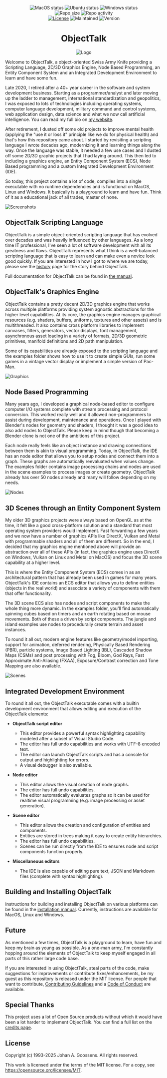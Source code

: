 <div align="center">

![MacOS status](https://img.shields.io/github/actions/workflow/status/goossens/ObjectTalk/macos.yml?branch=master&label=MacOS&style=for-the-badge)
![Ubuntu status](https://img.shields.io/github/actions/workflow/status/goossens/ObjectTalk/ubuntu.yml?branch=master&label=Ubuntu&style=for-the-badge)
![Windows status](https://img.shields.io/github/actions/workflow/status/goossens/ObjectTalk/windows.yml?branch=master&label=Windows&style=for-the-badge)
<br/>
![Repo size](https://img.shields.io/github/repo-size/goossens/ObjectTalk?style=for-the-badge)
![Repo activity](https://img.shields.io/github/commit-activity/m/goossens/ObjectTalk?label=Commits&style=for-the-badge)
<br/>
[![License](https://img.shields.io/badge/License-MIT-yellow.svg?style=for-the-badge)](https://opensource.org/licenses/MIT)
![Maintained](https://img.shields.io/maintenance/yes/2025?style=for-the-badge)
![Version](https://img.shields.io/badge/version-0.4-blue?style=for-the-badge)

# ObjectTalk

![Logo](docs/img/logo-small.png)

</div>

Welcome to ObjectTalk, a object-oriented Swiss Army Knife providing a
Scripting Language, 2D/3D Graphics Engine, Node Based Programming,
an Entity Component System and an Integrated Development Environment
to learn and have some fun.

Late 2020, I retired after a 40+ year career in the software and
system development business. Starting as a programmer/analyst and later
moving up the ladder to management, international standardization
and geopolitics, I was exposed to lots of technologies including operating
systems, computer language development, military command and control
systems, web application design, data science and what we now call
artificial intelligence. You can read my full bio on
[my website](https://goossens.github.io).

After retirement, I dusted off some old projects to improve mental
health (applying the "use it or loss it" principle like we do for physical
health) and that's how this repository came about. I started by revisiting
a scripting language I wrote decades ago, modernizing it and learning
things along the way. Once the language was stable, it needed a few
use cases and I dusted off some 2D/3D graphic projects that I had laying
around. This then led to including a graphics engine, an Entity Component
System (ECS), Node Based programming and a custom Integrated Development
Environment (IDE).

So today, this project contains a lot of code, compiles into a single
executable with no runtime dependencies and is functional on MacOS, Linux
and Windows. It basically is a playground to learn and have fun.
Think of it as a educational jack of all trades, master of none.

![Screenshots](docs/img/screenshots.png)

## ObjectTalk Scripting Language

ObjectTalk is a simple object-oriented scripting language that has
evolved over decades and was heavily influenced by other languages.
As a long time IT professional, I've seen a lot of software development
with all its greatness and flaws. ObjectTalk represents what I think
is a well-balanced scripting language that is easy to learn and can make
even a novice look good quickly. If you are interested in how I got
to where we are today, please see the
[history](https://goossens.github.io/ObjectTalk/tour.html#history)
page for the story behind ObjectTalk.

Full documentation for ObjectTalk can be found in
[the manual](https://goossens.github.io/ObjectTalk/).

## ObjectTalk's Graphics Engine

ObjectTalk contains a pretty decent 2D/3D graphics engine that works
across multiple platforms providing system agnostic abstractions
for the higher level capabilities. At its core, the graphics engine
manages graphical resources (e.g. shaders, buffers, uniforms, textures
and other assets) and is multithreaded. It also contains cross platform
libraries to implement canvases, filters, generators, vector displays,
font management, asynchronous asset loading in a variety of formats,
2D/3D geometric primitives, manifold definitions and 2D path manipulation.

Some of its capabilities are already exposed to the scripting language
and the examples folder shows how to use it to create simple GUIs,
run some games in a vintage vector display or implement a simple
version of Pac-Man.

![Graphics](docs/img/graphics.png)

## Node Based Programming

Many years ago, I developed a graphical node-based editor to configure
computer I/O systems complete with stream processing and protocol
conversion. This worked really well and it allowed non-programmers
to assist during development, maintenance and operations. Once I played
with Blender's nodes for geometry and shaders, I thought it was a good
idea to also add nodes to ObjectTalk. Please keep in mind though that
becoming a Blender clone is not one of the ambitions of this project.

Each node really feels like an object instance and drawing connections
between them is akin to visual programming. Today, in ObjectTalk, the
IDE has an node editor that allows you to setup nodes and connect them
into a graph. These graphs are automatically reevaluated when values
change. The examples folder contains image processing chains and nodes
are used in the scene examples to process images or create geometry.
ObjectTalk already has over 50 nodes already and many will follow
depending on my needs.

![Nodes](docs/img/nodes.png)

## 3D Scenes through an Entity Component System

My older 3D graphics projects were always based on OpenGL as at the
time, it felt like a good cross-platform solution and a standard that
most operating system providers would implement. Fast forwarding
a few years and we now have a number of graphics APIs like DirectX,
Vulkan and Metal with programmable shaders and all of them are different.
So in the end, I decided that my graphics engine mentioned above will
provide an abstraction over all of these APIs (in fact, the graphics
engine uses DirectX on Windows, Vulkan on Linux and Metal on MacOS)
and focus the 3D scene capability at a higher level.

This is where the Entity Component System (ECS) comes in as an architectural
pattern that has already been used in games for many years. ObjectTalk's
IDE contains an ECS editor that allows you to define entities (objects in
the real world) and associate a variety of components with them that offer
functionality.

The 3D scene ECS also has nodes and script components to make the whole
thing more dynamic. In the examples folder, you'll find automatically
spinning cubes based on timers and an earth rotating based on mouse movements.
Both of these a driven by script components. The jungle and island examples
use nodes to procedurally create terrain and asset instances.

To round it all out, modern engine features like geometry/model importing,
support for animation, deferred rendering, Physically Based Rendering (PBR),
particle systems, Image Based Lighting (IBL), Cascaded Shadow Maps (CSMs) and
post processing with Fog, Bloom, God Rays, Fast Approximate Anti-Aliasing (FXAA),
Exposure/Contrast correction and Tone Mapping are also available.

![Scenes](docs/img/scenes.png)

## Integrated Development Environment

To round it all out, the ObjectTalk executable comes with a builtin development
environment that allows editing and execution of the ObjectTalk elements:

- **ObjectTalk script editor**
	- This editor provides a powerful syntax highlighting capability modeled after a subset of Visual Studio Code.
	- The editor has full undo capabilities and works with UTF-8 encoded text.
	- The editor can launch ObjectTalk scripts and has a console for output and highlighting for errors.
	- A visual debugger is also available.

- **Node editor**
	- This editor allows the visual creation of node graphs.
	- The editor has full undo capabilities.
	- The editor automatically evaluates graphs so it can be used for realtime visual programming (e.g. image processing or asset generation).

- **Scene editor**
	- This editor allows the creation and configuration of entities and components.
	- Entities are stored in trees making it easy to create entity hierarchies.
	- The editor has full undo capabilities.
	- Scenes can be run directly from the IDE to ensures node and script components function properly.

- **Miscellaneous editors**
	- The IDE is also capable of editing pure text, JSON and Markdown files (complete with syntax highlighting).

## Building and Installing ObjectTalk

Instructions for building and installing ObjectTalk on various platforms can be found in the
[installation manual](https://goossens.github.io/ObjectTalk/installation.html).
Currently, instructions are available for MacOS, Linux and Windows.

## Future

As mentioned a few times, ObjectTalk is a playground to learn, have fun and keep my
brain as young as possible. As a one-man army, I'm constantly hopping around the elements
of ObjectTalk to keep myself engaged in all parts of this rather large code base.

If you are interested in using ObjectTalk, steal parts of the code, make
suggestions for improvements or contribute fixes/enhancements, be my guest as
this repository is released under the MIT license. For people that want to contribute,
[Contributing Guidelines](CONTRIBUTING.md) and a [Code of Conduct](CODE_OF_CONDUCT.md)
are available.

## Special Thanks

This project uses a lot of Open Source products without which it would have
been a lot harder to implement ObjectTalk. You can find a full list on the
[credits page](CREDITS.md).

## License

Copyright (c) 1993-2025 Johan A. Goossens. All rights reserved.

This work is licensed under the terms of the MIT license.
For a copy, see <https://opensource.org/licenses/MIT>.
